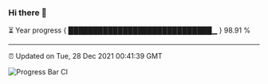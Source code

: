 ### Hi there 👋

⏳ Year progress { █████████████████████████████▁ } 98.91 %

---

⏰ Updated on Tue, 28 Dec 2021 00:41:39 GMT

![Progress Bar CI](https://github.com/liununu/liununu/workflows/Progress%20Bar%20CI/badge.svg)
